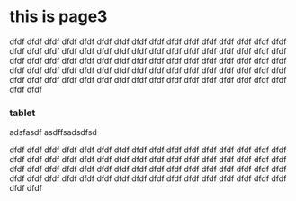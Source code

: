 # this is page3

dfdf
dfdf
dfdf
dfdf
dfdf
dfdf
dfdf
dfdf
dfdf
dfdf
dfdf
dfdf
dfdf
dfdf
dfdf
dfdf
dfdf
dfdf
dfdf
dfdf
dfdf
dfdf
dfdf
dfdf
dfdf
dfdf
dfdf
dfdf
dfdf
dfdf
dfdf
dfdf
dfdf
dfdf
dfdf
dfdf
dfdf
dfdf
dfdf
dfdf
dfdf
dfdf
dfdf
dfdf
dfdf
dfdf
dfdf
dfdf
dfdf
dfdf
dfdf
dfdf
dfdf
dfdf
dfdf
dfdf
dfdf
dfdf
dfdf
dfdf
dfdf
dfdf
dfdf
dfdf
dfdf
dfdf
dfdf
dfdf
dfdf
dfdf
dfdf
dfdf
dfdf
dfdf
dfdf
dfdf
dfdf
dfdf
dfdf
dfdf
dfdf
dfdf

### tablet
adsfasdf asdffsadsdfsd


dfdf
dfdf
dfdf
dfdf
dfdf
dfdf
dfdf
dfdf
dfdf
dfdf
dfdf
dfdf
dfdf
dfdf
dfdf
dfdf
dfdf
dfdf
dfdf
dfdf
dfdf
dfdf
dfdf
dfdf
dfdf
dfdf
dfdf
dfdf
dfdf
dfdf
dfdf
dfdf
dfdf
dfdf
dfdf
dfdf
dfdf
dfdf
dfdf
dfdf
dfdf
dfdf
dfdf
dfdf
dfdf
dfdf
dfdf
dfdf
dfdf
dfdf
dfdf
dfdf
dfdf
dfdf
dfdf
dfdf
dfdf
dfdf
dfdf
dfdf
dfdf
dfdf
dfdf
dfdf
dfdf
dfdf